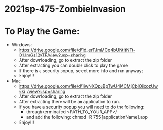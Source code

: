 # 2021sp-475-ZombieInvasion

# To Play the Game:

- Windows:
  - https://drive.google.com/file/d/1d_erTJmMCq4bUNtItNTt-D1JmGs12vTF/view?usp=sharing
  - After downloading, go to extract the zip folder
  - After extracting you can double click to play the game
  - If there is a security popup, select more info and run anyways
  - Enjoy!!!
- Mac: 
  - https://drive.google.com/file/d/1iwNXQpuBpTwU4MCMjCbIOiixozUw6ki_/view?usp=sharing
  - After downloading, go to extract the zip folder
  - After extracting there will be an application to run.
  - If you have a security popup you will need to do the following:
    - through terminal cd <PATH_TO_YOUR_APP>/
    - and add the following: chmod -R 755 [applicationName].app
  - Enjoy!!!
